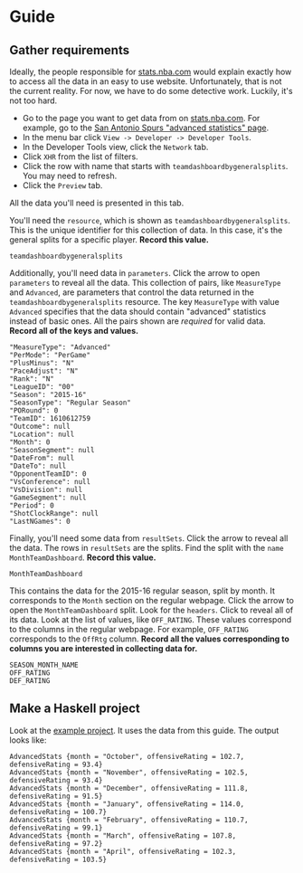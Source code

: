 # Guide

## Gather requirements

Ideally, the people responsible for [stats.nba.com](stats.nba.com) would explain exactly how to access all the data in an easy to use website. Unfortunately, that is not the current reality. For now, we have to do some detective work. Luckily, it's not too hard.

- Go to the page you want to get data from on [stats.nba.com](stats.nba.com). For example, go to the [San Antonio Spurs "advanced statistics" page](http://stats.nba.com/team/#!/1610612759/stats/advanced/).
- In the menu bar click `View -> Developer -> Developer Tools`.
- In the Developer Tools view, click the `Network` tab.
- Click `XHR` from the list of filters.
- Click the row with name that starts with `teamdashboardbygeneralsplits`. You may need to refresh.
- Click the `Preview` tab.

All the data you'll need is presented in this tab.

You'll need the `resource`, which is shown as `teamdashboardbygeneralsplits`. This is the unique identifier for this collection of data. In this case, it's the general splits for a specific player. **Record this value.**

```
teamdashboardbygeneralsplits
```

Additionally, you'll need data in `parameters`. Click the arrow to open `parameters` to reveal all the data. This collection of pairs, like `MeasureType` and `Advanced`, are parameters that control the data returned in the `teamdashboardbygeneralsplits` resource. The key `MeasureType` with value `Advanced` specifies that the data should contain "advanced" statistics instead of basic ones. All the pairs shown are *required* for valid data. **Record all of the keys and values.**

```
"MeasureType": "Advanced"
"PerMode": "PerGame"
"PlusMinus": "N"
"PaceAdjust": "N"
"Rank": "N"
"LeagueID": "00"
"Season": "2015-16"
"SeasonType": "Regular Season"
"PORound": 0
"TeamID": 1610612759
"Outcome": null
"Location": null
"Month": 0
"SeasonSegment": null
"DateFrom": null
"DateTo": null
"OpponentTeamID": 0
"VsConference": null
"VsDivision": null
"GameSegment": null
"Period": 0
"ShotClockRange": null
"LastNGames": 0
```

Finally, you'll need some data from `resultSets`. Click the arrow to reveal all the data. The rows in `resultSets` are the splits. Find the split with the `name` `MonthTeamDashboard`. **Record this value.**

```
MonthTeamDashboard
```

This contains the data for the 2015-16 regular season, split by month. It corresponds to the `Month` section on the regular webpage. Click the arrow to open the `MonthTeamDashboard` split. Look for the `headers`. Click to reveal all of its data. Look at the list of values, like `OFF_RATING`. These values correspond to the columns in the regular webpage. For example, `OFF_RATING` corresponds to the `OffRtg` column. **Record all the values corresponding to columns you are interested in collecting data for.**

```
SEASON_MONTH_NAME
OFF_RATING
DEF_RATING
```

## Make a Haskell project
Look at the [example project](example). It uses the data from this guide. The output looks like:

```
AdvancedStats {month = "October", offensiveRating = 102.7, defensiveRating = 93.4}
AdvancedStats {month = "November", offensiveRating = 102.5, defensiveRating = 93.4}
AdvancedStats {month = "December", offensiveRating = 111.8, defensiveRating = 91.5}
AdvancedStats {month = "January", offensiveRating = 114.0, defensiveRating = 100.7}
AdvancedStats {month = "February", offensiveRating = 110.7, defensiveRating = 99.1}
AdvancedStats {month = "March", offensiveRating = 107.8, defensiveRating = 97.2}
AdvancedStats {month = "April", offensiveRating = 102.3, defensiveRating = 103.5}
```
